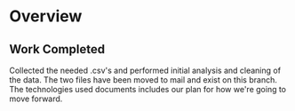 # Overview
## Work Completed
Collected the needed .csv's and performed initial analysis and cleaning of the data. The two files have been moved to mail and exist on this branch. The technologies used documents includes our plan for how we're going to move forward. 
